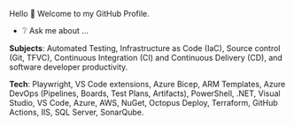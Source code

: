Hello :wave: Welcome to my GitHub Profile.

- :grey_question: Ask me about ...

**Subjects**: Automated Testing, Infrastructure as Code (IaC), Source control (Git, TFVC), Continuous Integration (CI) and Continuous Delivery (CD), and software developer productivity.

**Tech**: Playwright, VS Code extensions, Azure Bicep, ARM Templates, Azure DevOps (Pipelines, Boards, Test Plans, Artifacts), PowerShell, .NET, Visual Studio, VS Code, Azure, AWS, NuGet, Octopus Deploy, Terraform, GitHub Actions, IIS, SQL Server, SonarQube.
